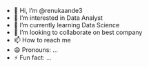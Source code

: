 - 👋 Hi, I’m @renukaande3
- 👀 I’m interested in Data Analyst
- 🌱 I’m currently learning Data Science 
- 💞️ I’m looking to collaborate on best company 
- 📫 How to reach me 
- 😄 Pronouns: ...
- ⚡ Fun fact: ...

<!---
renukaande3/renukaande3 is a ✨ special ✨ repository because its `README.md` (this file) appears on your GitHub profile.
You can click the Preview link to take a look at your changes.
--->
